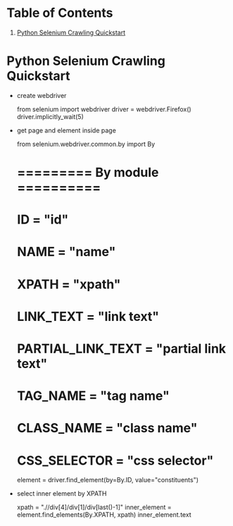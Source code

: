 
# Table of Contents

1.  [Python Selenium Crawling Quickstart](#org2698704)


<a id="org2698704"></a>

# Python Selenium Crawling Quickstart

-   create webdriver

    from selenium import webdriver
    driver = webdriver.Firefox()
    driver.implicitly_wait(5)

-   get page and element inside page

    from selenium.webdriver.common.by import By
    
    # ========= By module ==========
    # ID = "id"
    # NAME = "name"
    # XPATH = "xpath"
    # LINK_TEXT = "link text"
    # PARTIAL_LINK_TEXT = "partial link text"
    # TAG_NAME = "tag name"
    # CLASS_NAME = "class name"
    # CSS_SELECTOR = "css selector"
    element = driver.find_element(by=By.ID, value="constituents")

-   select inner element by XPATH

    xpath = ".//div[4]/div[1]/div[last()-1]"
    inner_element = element.find_elements(By.XPATH, xpath)
    inner_element.text

